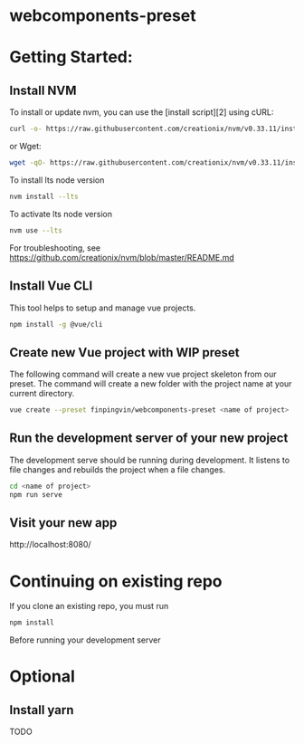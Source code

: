 # webcomponents-preset

# Getting Started:
## Install NVM
To install or update nvm, you can use the [install script][2] using cURL:

```sh
curl -o- https://raw.githubusercontent.com/creationix/nvm/v0.33.11/install.sh | bash
```

or Wget:

```sh
wget -qO- https://raw.githubusercontent.com/creationix/nvm/v0.33.11/install.sh | bash
```

To install lts node version 
```sh
nvm install --lts
```

To activate lts node version
```sh
nvm use --lts
```

For troubleshooting, see https://github.com/creationix/nvm/blob/master/README.md

## Install Vue CLI
This tool helps to setup and manage vue projects.

```sh
npm install -g @vue/cli
```

## Create new Vue project with WIP preset
The following command will create a new vue project skeleton from our preset.
The command will create a new folder with the project name at your current directory.
```sh
vue create --preset finpingvin/webcomponents-preset <name of project>
```

## Run the development server of your new project
The development serve should be running during development. It listens to file changes and rebuilds the project when a file changes.
```sh
cd <name of project>
npm run serve
```

## Visit your new app
http://localhost:8080/

# Continuing on existing repo
If you clone an existing repo, you must run
```sh
npm install
```
Before running your development server

# Optional
## Install yarn
TODO
